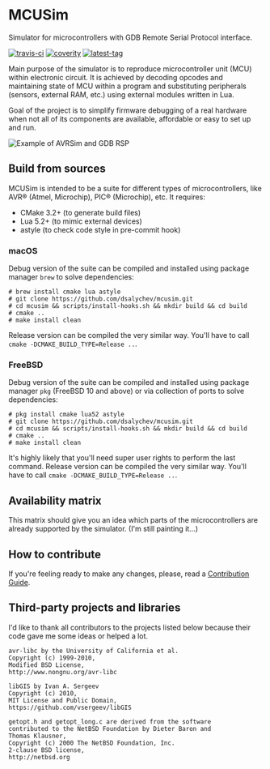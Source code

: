 MCUSim
======
Simulator for microcontrollers with GDB Remote Serial Protocol interface.    
    
[![travis-ci](https://img.shields.io/travis/dsalychev/mcusim.svg)](https://travis-ci.org/dsalychev/mcusim)
[![coverity](https://scan.coverity.com/projects/13784/badge.svg)](https://scan.coverity.com/projects/dsalychev-mcusim)
[![latest-tag](https://img.shields.io/github/tag/dsalychev/mcusim.svg)](https://github.com/dsalychev/mcusim/releases)

Main purpose of the simulator is to reproduce microcontroller unit (MCU)
within electronic circuit. It is achieved by decoding opcodes and
maintaining state of MCU within a program and substituting peripherals
(sensors, external RAM, etc.) using external modules written in Lua.

Goal of the project is to simplify firmware debugging of a real hardware
when not all of its components are available, affordable or easy to
set up and run.

![Example of AVRSim and GDB RSP](https://i.imgur.com/vRkcXQR.gif)

Build from sources
------------------
MCUSim is intended to be a suite for different types of microcontrollers, like
AVR® (Atmel, Microchip), PIC® (Microchip), etc. It requires:

* CMake 3.2+ (to generate build files)
* Lua 5.2+ (to mimic external devices)
* astyle (to check code style in pre-commit hook)

### macOS
Debug version of the suite can be compiled and installed using package
manager `brew` to solve dependencies:

	# brew install cmake lua astyle
	# git clone https://github.com/dsalychev/mcusim.git
	# cd mcusim && scripts/install-hooks.sh && mkdir build && cd build
	# cmake ..
	# make install clean

Release version can be compiled the very similar way. You'll have to call
`cmake -DCMAKE_BUILD_TYPE=Release ..`.

### FreeBSD
Debug version of the suite can be compiled and installed using package
manager `pkg` (FreeBSD 10 and above) or via collection of ports to solve
dependencies:

	# pkg install cmake lua52 astyle
	# git clone https://github.com/dsalychev/mcusim.git
	# cd mcusim && scripts/install-hooks.sh && mkdir build && cd build
	# cmake ..
	# make install clean

It's highly likely that you'll need super user rights to perform
the last command. Release version can be compiled the very similar way.
You'll have to call `cmake -DCMAKE_BUILD_TYPE=Release ..`.

Availability matrix
-------------------
This matrix should give you an idea which parts of the microcontrollers are
already supported by the simulator.
(I'm still painting it...)

How to contribute
-----------------
If you're feeling ready to make any changes, please, read a
[Contribution Guide](https://github.com/dsalychev/mcusim/blob/master/CONTRIBUTING.md).

Third-party projects and libraries
----------------------------------
I'd like to thank all contributors to the projects listed below because their
code gave me some ideas or helped a lot.

	avr-libc by the University of California et al.
	Copyright (c) 1999-2010,
	Modified BSD License,
	http://www.nongnu.org/avr-libc

	libGIS by Ivan A. Sergeev
	Copyright (c) 2010,
	MIT License and Public Domain,
	https://github.com/vsergeev/libGIS

	getopt.h and getopt_long.c are derived from the software
	contributed to the NetBSD Foundation by Dieter Baron and
	Thomas Klausner,
	Copyright (c) 2000 The NetBSD Foundation, Inc.
	2-clause BSD license,
	http://netbsd.org
